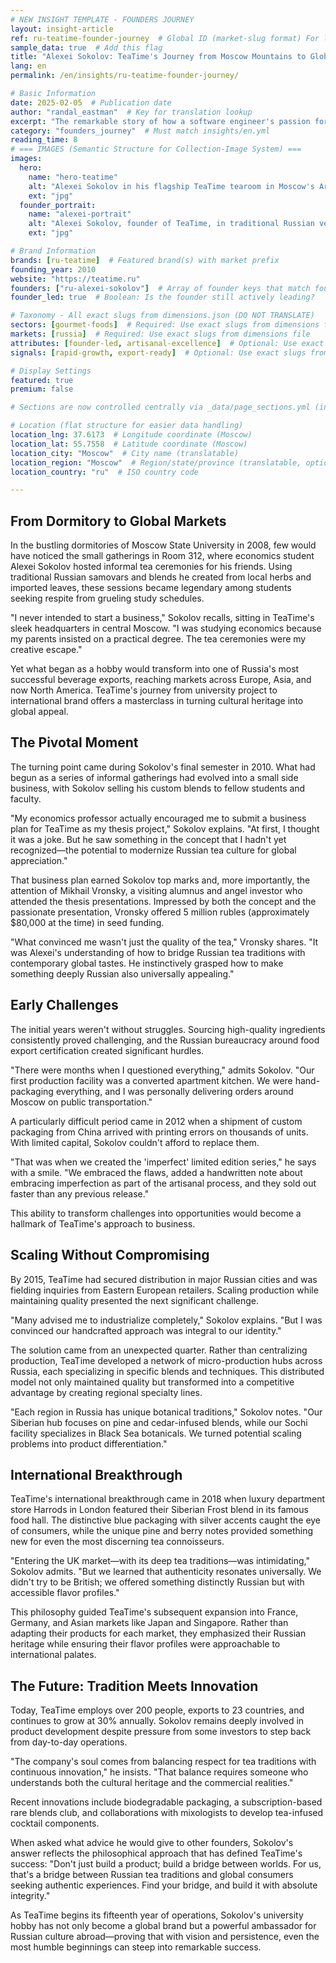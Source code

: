 ```yaml
---
# NEW INSIGHT TEMPLATE - FOUNDERS JOURNEY
layout: insight-article
ref: ru-teatime-founder-journey  # Global ID (market-slug format) For language switcher
sample_data: true  # Add this flag
title: "Alexei Sokolov: TeaTime's Journey from Moscow Mountains to Global Markets"
lang: en
permalink: /en/insights/ru-teatime-founder-journey/

# Basic Information
date: 2025-02-05  # Publication date
author: "randal_eastman"  # Key for translation lookup
excerpt: "The remarkable story of how a software engineer's passion for tea transformed into Russia's leading artisanal tea brand."
category: "founders_journey"  # Must match insights/en.yml
reading_time: 8
# === IMAGES (Semantic Structure for Collection-Image System) ===
images:
  hero:
    name: "hero-teatime"
    alt: "Alexei Sokolov in his flagship TeaTime tearoom in Moscow's Arbat district, demonstrating traditional Russian tea ceremony with brass samovar"
    ext: "jpg"
  founder_portrait:
    name: "alexei-portrait"
    alt: "Alexei Sokolov, founder of TeaTime, in traditional Russian vest preparing tea ceremony with antique samovar in elegant tearoom setting"
    ext: "jpg"

# Brand Information
brands: [ru-teatime]  # Featured brand(s) with market prefix
founding_year: 2010
website: "https://teatime.ru"
founders: ["ru-alexei-sokolov"]  # Array of founder keys that match founder_names.json entries
founder_led: true  # Boolean: Is the founder still actively leading?

# Taxonomy - All exact slugs from dimensions.json (DO NOT TRANSLATE)
sectors: [gourmet-foods]  # Required: Use exact slugs from dimensions file
markets: [russia]  # Required: Use exact slugs from dimensions file
attributes: [founder-led, artisanal-excellence]  # Optional: Use exact slugs from dimensions file
signals: [rapid-growth, export-ready]  # Optional: Use exact slugs from dimensions file

# Display Settings
featured: true
premium: false

# Sections are now controlled centrally via _data/page_sections.yml (insight-article)

# Location (flat structure for easier data handling)
location_lng: 37.6173  # Longitude coordinate (Moscow)
location_lat: 55.7558  # Latitude coordinate (Moscow)
location_city: "Moscow"  # City name (translatable)
location_region: "Moscow"  # Region/state/province (translatable, optional)
location_country: "ru"  # ISO country code

---
```


## From Dormitory to Global Markets

In the bustling dormitories of Moscow State University in 2008, few would have noticed the small gatherings in Room 312, where economics student Alexei Sokolov hosted informal tea ceremonies for his friends. Using traditional Russian samovars and blends he created from local herbs and imported leaves, these sessions became legendary among students seeking respite from grueling study schedules.

"I never intended to start a business," Sokolov recalls, sitting in TeaTime's sleek headquarters in central Moscow. "I was studying economics because my parents insisted on a practical degree. The tea ceremonies were my creative escape."

Yet what began as a hobby would transform into one of Russia's most successful beverage exports, reaching markets across Europe, Asia, and now North America. TeaTime's journey from university project to international brand offers a masterclass in turning cultural heritage into global appeal.

## The Pivotal Moment

The turning point came during Sokolov's final semester in 2010. What had begun as a series of informal gatherings had evolved into a small side business, with Sokolov selling his custom blends to fellow students and faculty.

"My economics professor actually encouraged me to submit a business plan for TeaTime as my thesis project," Sokolov explains. "At first, I thought it was a joke. But he saw something in the concept that I hadn't yet recognized—the potential to modernize Russian tea culture for global appreciation."

That business plan earned Sokolov top marks and, more importantly, the attention of Mikhail Vronsky, a visiting alumnus and angel investor who attended the thesis presentations. Impressed by both the concept and the passionate presentation, Vronsky offered 5 million rubles (approximately $80,000 at the time) in seed funding.

"What convinced me wasn't just the quality of the tea," Vronsky shares. "It was Alexei's understanding of how to bridge Russian tea traditions with contemporary global tastes. He instinctively grasped how to make something deeply Russian also universally appealing."

## Early Challenges

The initial years weren't without struggles. Sourcing high-quality ingredients consistently proved challenging, and the Russian bureaucracy around food export certification created significant hurdles.

"There were months when I questioned everything," admits Sokolov. "Our first production facility was a converted apartment kitchen. We were hand-packaging everything, and I was personally delivering orders around Moscow on public transportation."

A particularly difficult period came in 2012 when a shipment of custom packaging from China arrived with printing errors on thousands of units. With limited capital, Sokolov couldn't afford to replace them.

"That was when we created the 'imperfect' limited edition series," he says with a smile. "We embraced the flaws, added a handwritten note about embracing imperfection as part of the artisanal process, and they sold out faster than any previous release."

This ability to transform challenges into opportunities would become a hallmark of TeaTime's approach to business.

## Scaling Without Compromising

By 2015, TeaTime had secured distribution in major Russian cities and was fielding inquiries from Eastern European retailers. Scaling production while maintaining quality presented the next significant challenge.

"Many advised me to industrialize completely," Sokolov explains. "But I was convinced our handcrafted approach was integral to our identity."

The solution came from an unexpected quarter. Rather than centralizing production, TeaTime developed a network of micro-production hubs across Russia, each specializing in specific blends and techniques. This distributed model not only maintained quality but transformed into a competitive advantage by creating regional specialty lines.

"Each region in Russia has unique botanical traditions," Sokolov notes. "Our Siberian hub focuses on pine and cedar-infused blends, while our Sochi facility specializes in Black Sea botanicals. We turned potential scaling problems into product differentiation."

## International Breakthrough

TeaTime's international breakthrough came in 2018 when luxury department store Harrods in London featured their Siberian Frost blend in its famous food hall. The distinctive blue packaging with silver accents caught the eye of consumers, while the unique pine and berry notes provided something new for even the most discerning tea connoisseurs.

"Entering the UK market—with its deep tea traditions—was intimidating," Sokolov admits. "But we learned that authenticity resonates universally. We didn't try to be British; we offered something distinctly Russian but with accessible flavor profiles."

This philosophy guided TeaTime's subsequent expansion into France, Germany, and Asian markets like Japan and Singapore. Rather than adapting their products for each market, they emphasized their Russian heritage while ensuring their flavor profiles were approachable to international palates.

## The Future: Tradition Meets Innovation

Today, TeaTime employs over 200 people, exports to 23 countries, and continues to grow at 30% annually. Sokolov remains deeply involved in product development despite pressure from some investors to step back from day-to-day operations.

"The company's soul comes from balancing respect for tea traditions with continuous innovation," he insists. "That balance requires someone who understands both the cultural heritage and the commercial realities."

Recent innovations include biodegradable packaging, a subscription-based rare blends club, and collaborations with mixologists to develop tea-infused cocktail components.

When asked what advice he would give to other founders, Sokolov's answer reflects the philosophical approach that has defined TeaTime's success: "Don't just build a product; build a bridge between worlds. For us, that's a bridge between Russian tea traditions and global consumers seeking authentic experiences. Find your bridge, and build it with absolute integrity."

As TeaTime begins its fifteenth year of operations, Sokolov's university hobby has not only become a global brand but a powerful ambassador for Russian culture abroad—proving that with vision and persistence, even the most humble beginnings can steep into remarkable success.
